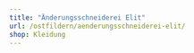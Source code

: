 ```yaml
---
title: "Änderungsschneiderei Elit"
url: /ostfildern/aenderungsschneiderei-elit/
shop: Kleidung
---
```

